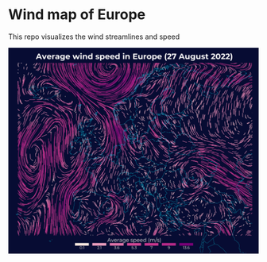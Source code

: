 # Wind map of Europe

This repo visualizes the wind streamlines and speed

![alt text](https://github.com/milos-agathon/wind_map/blob/main/eur_wind_27august2022.png?raw=true)

